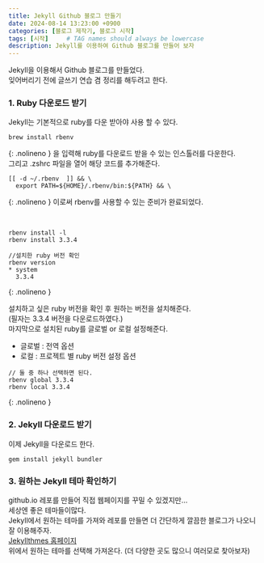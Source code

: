 ```yaml
---
title: Jekyll Github 블로그 만들기
date: 2024-08-14 13:23:00 +0900
categories: [블로그 제작기, 블로그 시작]
tags: [시작]     # TAG names should always be lowercase
description: Jekyll를 이용하여 Github 블로그를 만들어 보자
---
```


Jekyll을 이용해서 Github 블로그를 만들었다.   
잊어버리기 전에 글쓰기 연습 겸 정리를 해두려고 한다.   

### 1. Ruby 다운로드 받기
Jekyll는 기본적으로 ruby를 다운 받아야 사용 할 수 있다.
```shell
brew install rbenv
```
{: .nolineno }
을 입력해 ruby를 다운로드 받을 수 있는 인스톨러를 다운한다.   
그리고 .zshrc 파일을 열어 해당 코드를 추가해준다.

```shell
[[ -d ~/.rbenv  ]] && \
  export PATH=${HOME}/.rbenv/bin:${PATH} && \
```
{: .nolineno }
이로써 rbenv를 사용할 수 있는 준비가 완료되었다.  

<br>

```shell
rbenv install -l
rbenv install 3.3.4

//설치한 ruby 버전 확인
rbenv version
* system
  3.3.4
```
{: .nolineno }

설치하고 싶은 ruby 버전을 확인 후 원하는 버전을 설치해준다.  
(필자는 3.3.4 버전을 다운로드하였다.)    
마지막으로 설치된 ruby를 글로벌 or 로컬 설정해준다.   
- 글로벌 : 전역 옵션
- 로컬 : 프로젝트 별 ruby 버전 설정 옵션

```shell
// 둘 중 하나 선택하면 된다.
rbenv global 3.3.4
rbenv local 3.3.4
```
{: .nolineno }

### 2. Jekyll 다운로드 받기
이제 Jekyll을 다운로드 한다.

```shell
gem install jekyll bundler
```

### 3. 원하는 Jekyll 테마 확인하기
github.io 레포를 만들어 직접 웹페이지를 꾸밀 수 있겠지만...   
세상엔 좋은 테마들이많다.   
Jekyll에서 원하는 테마를 가져와 레포를 만들면 더 간단하게 깔끔한 블로그가 나오니 잘 이용해주자.   
[Jekyllthmes 홈페이지]   
위에서 원하는 테마를 선택해 가져온다. (더 다양한 곳도 많으니 여러모로 찾아보자)   





[Jekyllthmes 홈페이지]: https://jekyllthemes.org/ 